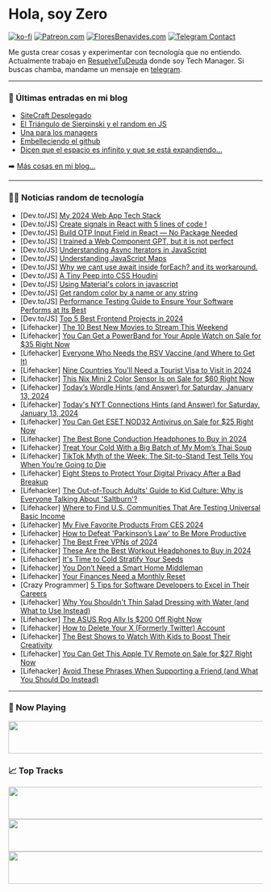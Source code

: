 # Hola, soy Zero

[![ko-fi](https://ko-fi.com/img/githubbutton_sm.svg)](https://ko-fi.com/J3J4N0LUK)
[![Patreon.com](https://img.shields.io/endpoint.svg?url=https%3A%2F%2Fshieldsio-patreon.vercel.app%2Fapi%3Fusername%3Dzerodragon%26type%3Dpatrons&style=for-the-badge)](https://patreon.com/zerodragon)
[![FloresBenavides.com](https://img.shields.io/website?down_message=oops&label=MiBlog&style=for-the-badge&up_message=online&url=https%3A%2F%2Ffloresbenavides.com)](https://floresbenavides.com)
[![Telegram Contact](https://img.shields.io/badge/escr%C3%ADbeme-ZeroDragon-%2326A5E4?style=for-the-badge&logo=telegram)](https://t.me/zerodragon)

Me gusta crear cosas y experimentar con tecnología que no entiendo.
Actualmente trabajo en [ResuelveTuDeuda](http://github.com/resuelve) donde soy Tech Manager.
Si buscas chamba, mandame un mensaje en [telegram](https://t.me/zerodragon).

---

### 📕 Últimas entradas en mi blog
<!-- BLOG-POST-LIST:START -->
- [SiteCraft Desplegado](https://floresbenavides.com/sitecraft-desplegado/)
- [El Triángulo de Sierpinski y el random en JS](https://floresbenavides.com/el-triangulo-de-sierpinski-y-el-random-en-js/)
- [Una para los managers](https://floresbenavides.com/una-para-los-managers/)
- [Embelleciendo el github](https://floresbenavides.com/embelleciendo-el-github/)
- [Dicen que el espacio es infinito y que se está expandiendo…](https://floresbenavides.com/dicen-que-el-espacio-es-infinito-y-que-se-esta-expandiendo/)
<!-- BLOG-POST-LIST:END -->

➡️ [Más cosas en mi blog...](https://floresbenavides.com)

---

### 👨‍💻 Noticias random de tecnología
<!-- TECH-POSTS:START -->
- [Dev.to/JS] [My 2024 Web App Tech Stack](https://dev.to/brettfishy/my-2024-web-app-tech-stack-17h0)
- [Dev.to/JS] [Create signals in React with 5 lines of code !](https://dev.to/mayankhttps/create-signals-in-react-with-5-lines-of-code--5b68)
- [Dev.to/JS] [Build OTP Input Field in React — No Package Needed](https://dev.to/stephengade/build-otp-input-field-in-react-no-package-needed-4n65)
- [Dev.to/JS] [I trained a Web Component GPT, but it is not perfect](https://dev.to/dannyengelman/i-trained-a-web-component-gpt-but-it-is-not-perfect-2i5f)
- [Dev.to/JS] [Understanding Async Iterators in JavaScript](https://dev.to/_staticvoid/understanding-async-iterators-in-javascript-aog)
- [Dev.to/JS] [Understanding JavaScript Maps](https://dev.to/_staticvoid/understanding-javascript-maps-1cin)
- [Dev.to/JS] [Why we cant use await inside forEach? and its workaround.](https://dev.to/husnain/why-we-cant-use-await-inside-foreach-and-its-workaround-417i)
- [Dev.to/JS] [A Tiny Peep into CSS Houdini](https://dev.to/braide/a-tiny-peep-into-css-houdini-3o7b)
- [Dev.to/JS] [Using Material&#39;s colors in javascript](https://dev.to/jansellopez/using-materials-colors-in-javascript-hgk)
- [Dev.to/JS] [Get random color by a name or any string](https://dev.to/jansellopez/get-random-color-by-a-name-or-any-string-1io8)
- [Dev.to/JS] [Performance Testing Guide to Ensure Your Software Performs at Its Best](https://dev.to/keploy/performance-testing-guide-to-ensure-your-software-performs-at-its-best-80j)
- [Dev.to/JS] [Top 5 Best Frontend Projects in 2024](https://dev.to/hriztam/top-5-best-frontend-projects-in-2024-3a70)
- [Lifehacker] [The 10 Best New Movies to Stream This Weekend](https://lifehacker.com/entertainment/best-new-movies-stream-this-weekend)
- [Lifehacker] [You Can Get a PowerBand for Your Apple Watch on Sale for $35 Right Now](https://lifehacker.com/tech/powerband-apple-watch-sale)
- [Lifehacker] [Everyone Who Needs the RSV Vaccine &lpar;and Where to Get It&rpar;](https://lifehacker.com/health/where-to-get-rsv-vaccine)
- [Lifehacker] [Nine Countries You&#39;ll Need a Tourist Visa to Visit in 2024](https://lifehacker.com/travel/these-countries-require-a-tourist-visa-for-travel-from-the-united-states)
- [Lifehacker] [This Nix Mini 2 Color Sensor Is on Sale for $60 Right Now](https://lifehacker.com/nix-color-sensor-sale)
- [Lifehacker] [Today’s Wordle Hints &lpar;and Answer&rpar; for Saturday, January 13, 2024](https://lifehacker.com/entertainment/wordle-answer-today-january-13-2024)
- [Lifehacker] [Today&#39;s NYT Connections Hints &lpar;and Answer&rpar; for Saturday, January 13, 2024](https://lifehacker.com/entertainment/nyt-connections-answer-today-january-13-2024)
- [Lifehacker] [You Can Get ESET NOD32 Antivirus on Sale for $25 Right Now](https://lifehacker.com/tech/eset-antivirus-sale)
- [Lifehacker] [The Best Bone Conduction Headphones to Buy in 2024](https://lifehacker.com/tech/best-bone-conduction-headphones-for-running-swimming)
- [Lifehacker] [Treat Your Cold With a Big Batch of My Mom’s Thai Soup](https://lifehacker.com/food-drink/make-my-moms-thai-jok-rice-porridge-recipe)
- [Lifehacker] [TikTok Myth of the Week: The Sit-to-Stand Test Tells You When You’re Going to Die](https://lifehacker.com/health/tiktok-myth-sit-stand-test-tells-when-youre-going-to-die)
- [Lifehacker] [Eight Steps to Protect Your Digital Privacy After a Bad Breakup](https://lifehacker.com/tech/how-to-protect-your-online-privacy-after-a-breakup)
- [Lifehacker] [The Out-of-Touch Adults&#39; Guide to Kid Culture: Why is Everyone Talking About &#39;Saltburn&#39;?](https://lifehacker.com/entertainment/whats-the-deal-with-saltburn-out-of-touch-adults-guide-kid-culture)
- [Lifehacker] [Where to Find U.S. Communities That Are Testing Universal Basic Income](https://lifehacker.com/money/where-to-find-us-communities-offering-universal-basic-income)
- [Lifehacker] [My Five Favorite Products From CES 2024](https://lifehacker.com/tech/my-five-favorite-products-from-ces-2024)
- [Lifehacker] [How to Defeat &#39;Parkinson’s Law&#39; to Be More Productive](https://lifehacker.com/work/what-is-parkinsons-law)
- [Lifehacker] [The Best Free VPNs of 2024](https://lifehacker.com/tech/the-best-free-vpns)
- [Lifehacker] [These Are the Best Workout Headphones to Buy in 2024](https://lifehacker.com/tech/best-headphones-for-working-out)
- [Lifehacker] [It&#39;s Time to Cold Stratify Your Seeds](https://lifehacker.com/home/how-to-cold-stratify-seeds-indoors)
- [Lifehacker] [You Don’t Need a Smart Home Middleman](https://lifehacker.com/tech/why-you-dont-need-a-smart-tech-middleman)
- [Lifehacker] [Your Finances Need a Monthly Reset](https://lifehacker.com/money/monthly-money-reset)
- [Crazy Programmer] [5 Tips for Software Developers to Excel in Their Careers](https://www.thecrazyprogrammer.com/2024/01/tips-for-software-developers-to-excel-in-their-careers.html)
- [Lifehacker] [Why You Shouldn&#39;t Thin Salad Dressing with Water &lpar;and What to Use Instead&rpar;](https://lifehacker.com/food-drink/how-to-thin-salad-dressing)
- [Lifehacker] [The ASUS Rog Ally Is $200 Off Right Now](https://lifehacker.com/entertainment/asus-rog-ally-sale-at-best-buy)
- [Lifehacker] [How to Delete Your X &lpar;Formerly Twitter&rpar; Account](https://lifehacker.com/how-to-delete-your-twitter-account-when-youve-had-enoug-1848798491)
- [Lifehacker] [The Best Shows to Watch With Kids to Boost Their Creativity](https://lifehacker.com/entertainment/best-shows-boost-kids-creativity)
- [Lifehacker] [You Can Get This Apple TV Remote on Sale for $27 Right Now](https://lifehacker.com/tech/apple-tv-remote-sale)
- [Lifehacker] [Avoid These Phrases When Supporting a Friend &lpar;and What You Should Do Instead&rpar;](https://lifehacker.com/health/supportive-cliches-you-should-avoid-when-supporting-a-friend)<!-- TECH-POSTS:END -->

---

### 🎵 Now Playing
<a href="https://spotify-now-playing-dun.vercel.app/now-playing?open"><img src="https://spotify-now-playing-dun.vercel.app/now-playing" width="540" height="64"></a>

### 📈 Top Tracks
<a href="https://spotify-now-playing-dun.vercel.app/top-tracks?i=1&open"><img src="https://spotify-now-playing-dun.vercel.app/top-tracks?i=1" width="540" height="64"></a>
<a href="https://spotify-now-playing-dun.vercel.app/top-tracks?i=2&open"><img src="https://spotify-now-playing-dun.vercel.app/top-tracks?i=2" width="540" height="64"></a>
<a href="https://spotify-now-playing-dun.vercel.app/top-tracks?i=3&open"><img src="https://spotify-now-playing-dun.vercel.app/top-tracks?i=3" width="540" height="64"></a>
